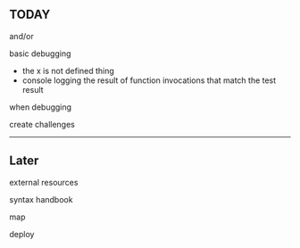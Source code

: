 ## TODAY

and/or

basic debugging

- the x is not defined thing
- console logging the result of function invocations that match the test result

when debugging

create challenges

---

## Later

external resources

syntax handbook

map

deploy
